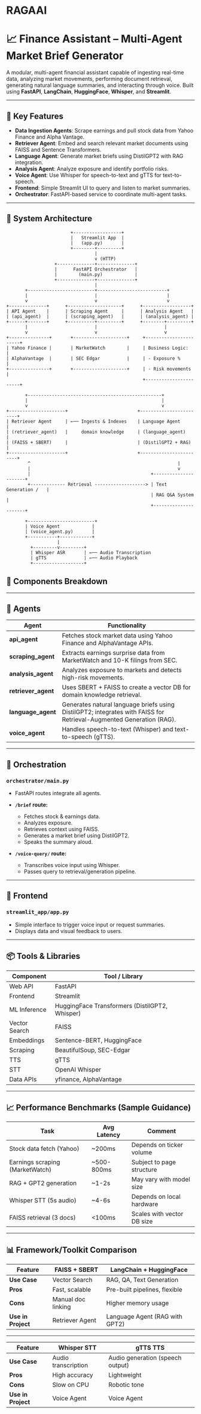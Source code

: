 # RAGAAI

# 📈 Finance Assistant – Multi-Agent Market Brief Generator

A modular, multi-agent financial assistant capable of ingesting real-time data, analyzing market movements, performing document retrieval, generating natural language summaries, and interacting through voice. Built using **FastAPI**, **LangChain**, **HuggingFace**, **Whisper**, and **Streamlit**.

---

## 🧠 Key Features

- **Data Ingestion Agents**: Scrape earnings and pull stock data from Yahoo Finance and Alpha Vantage.
- **Retriever Agent**: Embed and search relevant market documents using FAISS and Sentence Transformers.
- **Language Agent**: Generate market briefs using DistilGPT2 with RAG integration.
- **Analysis Agent**: Analyze exposure and identify portfolio risks.
- **Voice Agent**: Use Whisper for speech-to-text and gTTS for text-to-speech.
- **Frontend**: Simple Streamlit UI to query and listen to market summaries.
- **Orchestrator**: FastAPI-based service to coordinate multi-agent tasks.

---



## 📐 System Architecture

```plaintext
                        +------------------+
                        |   Streamlit App  |
                        |   (app.py)       |
                        +--------+---------+
                                 |
                                 v (HTTP)
                  +--------------+--------------+
                  |      FastAPI Orchestrator   |
                  |        (main.py)            |
                  +--------------+--------------+
                                 |
       +-------------------------+--------------------------+
       |                         |                          |
       v                         v                          v
+--------------+      +--------------------+      +------------------+
| API Agent    |      | Scraping Agent     |      | Analysis Agent   |
| (api_agent)  |      | (scraping_agent)   |      | (analysis_agent) |
+------+-------+      +----------+---------+      +--------+---------+
       |                         |                         |
       v                         v                         v
+---------------+       +--------------------+     +-----------------------+
| Yahoo Finance |       | MarketWatch        |     | Business Logic:       |
| AlphaVantage  |       | SEC Edgar          |     | - Exposure %          |
+---------------+       +--------------------+     | - Risk movements      |
                                                   +-----------------------+

       +--------------------------------------------------+
       |                                                  |
       v                                                  v
+---------------------+                          +------------------------+
| Retriever Agent     | ←── Ingests & Indexes    | Language Agent         |
| (retriever_agent)   |     domain knowledge     | (language_agent)       |
| (FAISS + SBERT)     |                          | (DistilGPT2 + RAG)     |
+---------------------+                          +------------------------+
        ^                                                       |
        |                                                       v
        |                                             +----------------------+
        +------------- Retrieval -------------------> | Text Generation /   |
                                                      | RAG Q&A System      |
                                                      +----------------------+

       +-------------------------+
       | Voice Agent            |
       | (voice_agent.py)       |
       +-----------+------------+
                   | 
         +---------v---------+
         | Whisper ASR       | ←── Audio Transcription
         | gTTS              | ←── Audio Playback
         +-------------------+
```

## 🔧 Components Breakdown

---

## 🧠 Agents

| Agent           | Functionality                                                                                 |
|-----------------|----------------------------------------------------------------------------------------------|
| **api_agent**       | Fetches stock market data using Yahoo Finance and AlphaVantage APIs.                        |
| **scraping_agent**  | Extracts earnings surprise data from MarketWatch and 10-K filings from SEC.                 |
| **analysis_agent**  | Analyzes exposure to markets and detects high-risk movements.                              |
| **retriever_agent** | Uses SBERT + FAISS to create a vector DB for domain knowledge retrieval.                    |
| **language_agent**  | Generates natural language briefs using DistilGPT2; integrates with FAISS for Retrieval-Augmented Generation (RAG). |
| **voice_agent**     | Handles speech-to-text (Whisper) and text-to-speech (gTTS).                                |

---

## 🚀 Orchestration

### `orchestrator/main.py`

- FastAPI routes integrate all agents.

- **`/brief` route:**

  - Fetches stock & earnings data.  
  - Analyzes exposure.  
  - Retrieves context using FAISS.  
  - Generates a market brief using DistilGPT2.  
  - Speaks the summary aloud.

- **`/voice-query/` route:**

  - Transcribes voice input using Whisper.  
  - Passes query to retrieval/generation pipeline.

---

## 🎨 Frontend

### `streamlit_app/app.py`

- Simple interface to trigger voice input or request summaries.  
- Displays data and visual feedback to users.

---

## 📦 Tools & Libraries

| Component     | Tool / Library                                 |
|---------------|-----------------------------------------------|
| Web API       | FastAPI                                       |
| Frontend      | Streamlit                                     |
| ML Inference  | HuggingFace Transformers (DistilGPT2, Whisper)|
| Vector Search | FAISS                                         |
| Embeddings    | Sentence-BERT, HuggingFace                     |
| Scraping      | BeautifulSoup, SEC-Edgar                       |
| TTS           | gTTS                                          |
| STT           | OpenAI Whisper                                |
| Data APIs     | yfinance, AlphaVantage                         |

---

## 📈 Performance Benchmarks (Sample Guidance)

| Task                       | Avg Latency | Comment                       |
|----------------------------|-------------|-------------------------------|
| Stock data fetch (Yahoo)   | ~200ms      | Depends on ticker volume       |
| Earnings scraping (MarketWatch) | ~500-800ms | Subject to page structure      |
| RAG + GPT2 generation      | ~1-2s       | May vary with model size       |
| Whisper STT (5s audio)     | ~4-6s       | Depends on local hardware      |
| FAISS retrieval (3 docs)   | <100ms      | Scales with vector DB size     |

---


## 📊 Framework/Toolkit Comparison

| Feature         | FAISS + SBERT                         | LangChain + HuggingFace                 |
|-----------------|----------------------------------------|------------------------------------------|
| **Use Case**     | Vector Search                          | RAG, QA, Text Generation                 |
| **Pros**         | Fast, scalable                         | Pre-built pipelines, flexible            |
| **Cons**         | Manual doc linking                     | Higher memory usage                      |
| **Use in Project** | Retriever Agent                       | Language Agent (RAG with GPT2)           |

---

| Feature         | Whisper STT                            | gTTS TTS                                 |
|-----------------|----------------------------------------|------------------------------------------|
| **Use Case**     | Audio transcription                    | Audio generation (speech output)         |
| **Pros**         | High accuracy                          | Lightweight                              |
| **Cons**         | Slow on CPU                            | Robotic tone                             |
| **Use in Project** | Voice Agent                           | Voice Agent                              |

